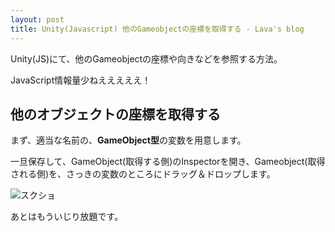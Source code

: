 ```yaml
---
layout: post
title: Unity(Javascript) 他のGameobjectの座標を取得する - Lava's blog
---
```


Unity(JS)にて、他のGameobjectの座標や向きなどを参照する方法。
 
JavaScript情報量少ねえええええ！


## 他のオブジェクトの座標を取得する
 
<script src="https://gist.github.com/lavasblog/d11ec51da79b2dfbca19fc1177654868.js"></script>
 
まず、適当な名前の、**GameObject型**の変数を用意します。
 
一旦保存して、GameObject(取得する側)のInspectorを開き、Gameobject(取得される側)を、さっきの変数のところにドラッグ＆ドロップします。
 
![スクショ](http://i.imgur.com/WO9xYGL.png "スクショ")
 
あとはもういじり放題です。
 
<script src="https://gist.github.com/lavasblog/ae2307dd00f0d2389cfa1501e91792f3.js"></script>
